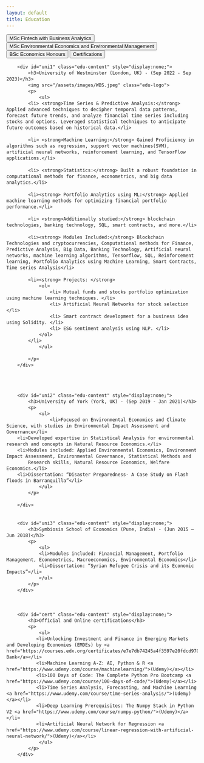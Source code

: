 ```yaml
---
layout: default
title: Education
---
```


<div id="education-container">
    <button class="edu-btn" onclick="toggleEducation('uni1')">MSc Fintech with Business Analytics</button>
    <button class="edu-btn" onclick="toggleEducation('uni2')">MSc Environmental Economics and Environmental Management</button>
    <button class="edu-btn" onclick="toggleEducation('uni3')">BSc Economics Honours</button>
    <button class="edu-btn" onclick="toggleEducation('cert')">Certifications</button>

        <div id="uni1" class="edu-content" style="display:none;">
            <h3>University of Westminster (London, UK) - (Sep 2022 - Sep 2023)</h3>
            <img src="/assets/images/WBS.jpeg" class="edu-logo">
            <p>
                <ul>
            <li> <strong>Time Series & Predictive Analysis:</strong> Applied advanced techniques to decipher temporal data patterns, forecast future trends, and analyze financial time series including stocks and options. Leveraged statistical techniques to anticipate future outcomes based on historical data.</li>
            
            <li> <strong>Machine Learning:</strong> Gained Proficiency in algorithms such as regression, support vector machines(SVM), artificial neural networks, reinforcement learning, and TensorFlow applications.</li>
            
            <li> <strong>Statistics:</strong> Built a robust foundation in computational methods for finance, econometrics, and big data analytics.</li>
            
            <li><strong> Portfolio Analytics using ML:</strong> Applied machine learning methods for optimizing financial portfolio performance.</li>
            
            <li> <strong>Additionally studied:</strong> blockchain technologies, banking technology, SQL, smart contracts, and more.</li>
            
            <li><strong> Modules Included:</strong> Blockchain Technologies and cryptocurrencies, Computational methods for Finance, Predictive Analysis, Big Data, Banking Technology, Artificial neural networks, machine learning algorithms, Tensorflow, SQL, Reinforcement learning, Portfolio Analytics using Machine Learning, Smart Contracts, Time series Analysis</li>
            
            <li><strong> Projects: </strong>
                <ol>
                    <li> Mutual funds and stocks portfolio optimization using machine learning techniques. </li>
                    <li> Artificial Neural Networks for stock selection </li>
                    <li> Smart contract development for a business idea using Solidity. </li>
                    <li> ESG sentiment analysis using NLP. </li>
                </ol> 
            </li>
                </ul>
                
            </p>
        </div>
        

        
        
        <div id="uni2" class="edu-content" style="display:none;">
            <h3>University of York (York, UK) - (Sep 2019 - Jan 2021)</h3>
            <p>
                <ul>
                    <li>Focused on Environmental Economics and Climate Science, with studies in Environmental Impact Assessment and Governance</li>
        <li>Developed expertise in Statistical Analysis for environmental research and concepts in Natural Resource Economics.</li>
        <li>Modules included: Applied Environmental Economics, Environment Impact Assessment, Environmental Governance, Statistical Methods and
            Research skills, Natural Resource Economics, Welfare Economics.</li>
        <li>Dissertation: “Disaster Preparedness- A Case Study on Flash floods in Barranquilla”</li>
                </ul>
            </p>
                
        </div>
        
        
        <div id="uni3" class="edu-content" style="display:none;">
            <h3>Symbiosis School of Economics (Pune, India) - (Jun 2015 — Jun 2018)</h3>
            <p>
                <ul>
                <li>Modules included: Financial Management, Portfolio Management, Econometrics, Macroeconomics, Environmental Economics</li>
                <li>Dissertation: “Syrian Refugee Crisis and its Economic Impacts”</li>
                </ul>
            </p>
        </div>
    
        
        
        <div id="cert" class="edu-content" style="display:none;">
            <h3>Official and Online certifications</h3>
            <p>
                <ul>
               <li>Unlocking Investment and Finance in Emerging Markets and Developing Economies (EMDEs) by <a href="https://courses.edx.org/certificates/e7e7db74245a4f3597e20fdcd97000ee">World Bank</a></li>
               <li>Machine Learning A-Z: AI, Python & R <a href="https://www.udemy.com/course/machinelearning/">(Udemy)</a></li>
               <li>100 Days of Code: The Complete Python Pro Bootcamp <a href="https://www.udemy.com/course/100-days-of-code/">(Udemy)</a></li>
               <li>Time Series Analysis, Forecasting, and Machine Learning <a href="https://www.udemy.com/course/time-series-analysis/">(Udemy)</a></li>
               <li>Deep Learning Prerequisites: The Numpy Stack in Python V2 <a href="https://www.udemy.com/course/numpy-python/">(Udemy)</a></li>
               <li>Artificial Neural Network for Regression <a href="https://www.udemy.com/course/linear-regression-with-artificial-neural-network/">(Udemy)</a></li>
                </ul>
            </p>
        </div>

    
</div>
